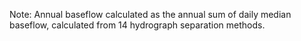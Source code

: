 
Note: Annual baseflow calculated as the annual sum of daily median baseflow, calculated from 14 hydrograph separation methods.